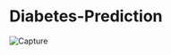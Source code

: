 # Diabetes-Prediction
![Capture](https://user-images.githubusercontent.com/110215578/184648251-8eb6fb89-4b2c-411e-aace-49a382dadd14.PNG)

